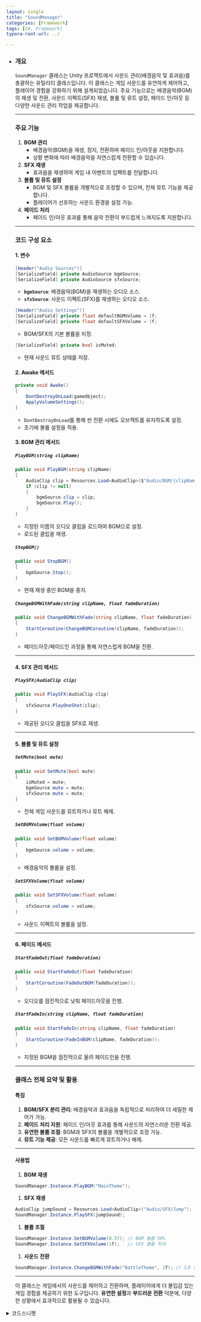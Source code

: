 ```yaml
---
layout: single
title: "SoundManager"
categories: [Framework]
tags: [C#, Framework]
typora-root-url: ../

---
```


- ### 개요

  `SoundManager` 클래스는 Unity 프로젝트에서 사운드 관리(배경음악 및 효과음)를 총괄하는 유틸리티 클래스입니다. 이 클래스는 게임 사운드를 유연하게 제어하고, 플레이어 경험을 강화하기 위해 설계되었습니다. 주요 기능으로는 배경음악(BGM)의 재생 및 전환, 사운드 이펙트(SFX) 재생, 볼륨 및 뮤트 설정, 페이드 인/아웃 등 다양한 사운드 관리 작업을 제공합니다.

  ------

  ### 주요 기능

  1. **BGM 관리**
     - 배경음악(BGM)을 재생, 정지, 전환하며 페이드 인/아웃을 지원합니다.
     - 상황 변화에 따라 배경음악을 자연스럽게 전환할 수 있습니다.
  2. **SFX 재생**
     - 효과음을 재생하여 게임 내 이벤트의 임팩트를 전달합니다.
  3. **볼륨 및 뮤트 설정**
     - BGM 및 SFX 볼륨을 개별적으로 조정할 수 있으며, 전체 뮤트 기능을 제공합니다.
     - 플레이어가 선호하는 사운드 환경을 설정 가능.
  4. **페이드 처리**
     - 페이드 인/아웃 효과를 통해 음악 전환이 부드럽게 느껴지도록 지원합니다.

  ------

  ### 코드 구성 요소

  #### 1. **변수**

  ```csharp
  [Header("Audio Sources")]
  [SerializeField] private AudioSource bgmSource;
  [SerializeField] private AudioSource sfxSource;
  ```

  - **`bgmSource`**: 배경음악(BGM)을 재생하는 오디오 소스.
  - **`sfxSource`**: 사운드 이펙트(SFX)를 재생하는 오디오 소스.

  ```csharp
  [Header("Audio Settings")]
  [SerializeField] private float defaultBGMVolume = 1f;
  [SerializeField] private float defaultSFXVolume = 1f;
  ```

  - BGM/SFX의 기본 볼륨을 지정.

  ```csharp
  [SerializeField] private bool isMuted;
  ```

  - 현재 사운드 뮤트 상태를 저장.

  #### 2. **Awake 메서드**

  ```csharp
  private void Awake()
  {
      DontDestroyOnLoad(gameObject);
      ApplyVolumeSettings();
  }
  ```

  - `DontDestroyOnLoad`를 통해 씬 전환 시에도 오브젝트를 유지하도록 설정.
  - 초기에 볼륨 설정을 적용.

  #### 3. **BGM 관리 메서드**

  ##### **`PlayBGM(string clipName)`**

  ```csharp
  public void PlayBGM(string clipName)
  {
      AudioClip clip = Resources.Load<AudioClip>($"Audio/BGM/{clipName}");
      if (clip != null)
      {
          bgmSource.clip = clip;
          bgmSource.Play();
      }
  }
  ```

  - 지정된 이름의 오디오 클립을 로드하여 BGM으로 설정.
  - 로드된 클립을 재생.

  ##### **`StopBGM()`**

  ```csharp
  public void StopBGM()
  {
      bgmSource.Stop();
  }
  ```

  - 현재 재생 중인 BGM을 중지.

  ##### **`ChangeBGMWithFade(string clipName, float fadeDuration)`**

  ```csharp
  public void ChangeBGMWithFade(string clipName, float fadeDuration)
  {
      StartCoroutine(ChangeBGMCoroutine(clipName, fadeDuration));
  }
  ```

  - 페이드아웃/페이드인 과정을 통해 자연스럽게 BGM을 전환.

  ------

  #### 4. **SFX 관리 메서드**

  ##### **`PlaySFX(AudioClip clip)`**

  ```csharp
  public void PlaySFX(AudioClip clip)
  {
      sfxSource.PlayOneShot(clip);
  }
  ```

  - 제공된 오디오 클립을 SFX로 재생.

  ------

  #### 5. **볼륨 및 뮤트 설정**

  ##### **`SetMute(bool mute)`**

  ```csharp
  public void SetMute(bool mute)
  {
      isMuted = mute;
      bgmSource.mute = mute;
      sfxSource.mute = mute;
  }
  ```

  - 전체 게임 사운드를 뮤트하거나 뮤트 해제.

  ##### **`SetBGMVolume(float volume)`**

  ```csharp
  public void SetBGMVolume(float volume)
  {
      bgmSource.volume = volume;
  }
  ```

  - 배경음악의 볼륨을 설정.

  ##### **`SetSFXVolume(float volume)`**

  ```csharp
  public void SetSFXVolume(float volume)
  {
      sfxSource.volume = volume;
  }
  ```

  - 사운드 이펙트의 볼륨을 설정.

  ------

  #### 6. **페이드 메서드**

  ##### **`StartFadeOut(float fadeDuration)`**

  ```csharp
  public void StartFadeOut(float fadeDuration)
  {
      StartCoroutine(FadeOutBGM(fadeDuration));
  }
  ```

  - 오디오를 점진적으로 낮춰 페이드아웃을 진행.

  ##### **`StartFadeIn(string clipName, float fadeDuration)`**

  ```csharp
  public void StartFadeIn(string clipName, float fadeDuration)
  {
      StartCoroutine(FadeInBGM(clipName, fadeDuration));
  }
  ```

  - 지정된 BGM을 점진적으로 올려 페이드인을 진행.

  ------

  ### 클래스 전체 요약 및 활용

  #### **특징**

  1. **BGM/SFX 분리 관리**: 배경음악과 효과음을 독립적으로 처리하여 더 세밀한 제어가 가능.
  2. **페이드 처리 지원**: 페이드 인/아웃 효과를 통해 사운드의 자연스러운 전환 제공.
  3. **유연한 볼륨 조절**: BGM과 SFX의 볼륨을 개별적으로 조정 가능.
  4. **뮤트 기능 제공**: 모든 사운드를 빠르게 뮤트하거나 해제.

  ------

  #### **사용법**

  1. **BGM 재생**

  ```csharp
  SoundManager.Instance.PlayBGM("MainTheme");
  ```

  1. **SFX 재생**

  ```csharp
  AudioClip jumpSound = Resources.Load<AudioClip>("Audio/SFX/Jump");
  SoundManager.Instance.PlaySFX(jumpSound);
  ```

  1. **볼륨 조절**

  ```csharp
  SoundManager.Instance.SetBGMVolume(0.5f); // BGM 볼륨 50%
  SoundManager.Instance.SetSFXVolume(1f);   // SFX 볼륨 최대
  ```

  1. **사운드 전환**

  ```csharp
  SoundManager.Instance.ChangeBGMWithFade("BattleTheme", 1f); // 1초 페이드 전환
  ```

  ------

  이 클래스는 게임에서의 사운드를 제어하고 전환하며, 플레이어에게 더 몰입감 있는 게임 경험을 제공하기 위한 도구입니다. **유연한 설정**과 **부드러운 전환** 덕분에, 다양한 상황에서 효과적으로 활용될 수 있습니다.

<details markdown="1"> <summary>코드스니펫</summary>

  ```csharp
public class SoundManager : Singleton<SoundManager>
    {
        [Header("BGM Settings")] [SerializeField]
        private AudioSource bgmSource; // 배경 음악용 오디오 소스
        [Range(0f, 1f)]public float bgmVolume = 1f; // 배경음악(BGM)의 볼륨

        [SerializeField] private List<AudioClip> bgmClips; // 배경 음악 클립 리스트

        [Header("SFX Settings")]
        [SerializeField] [Range(0f, 1f)] private float sfxVolume = 1f; // 효과음 볼륨
        [SerializeField][Range(0f, 1f)] private float sfxPitchVariance; // 효과음 피치 변동 범위
        
        public SoundSource soundSourcePrefab; // 효과음 재생을 위한 사운드 소스 프리팹
        
        [SerializeField] private bool isMuted; // 음소거 설정 여부
    
        private Coroutine _fadeCoroutine; // 현재 활성화된 페이드 코루틴

        
        
        private void Awake()
        {
            ApplyVolumeSettings(); // 초기 볼륨 설정
            bgmSource = gameObject.GetOrAddComponent<AudioSource>();
        }
        
        /// <summary>
        /// 볼륨 설정 적용
        /// </summary>
        private void ApplyVolumeSettings()
        {
            bgmSource.volume = isMuted ? 0f : bgmVolume;
            bgmSource.loop = true;
            //isMuted | isSfxMuted? 0f : sfxVolume;
        }


        /// <summary>
        /// BGM 재생
        /// </summary>
        /// <param name="clipName">재생할 BGM 클립 이름</param>
        public void PlayBGM(string clipName)
        {
            if (isMuted) return;

            // 이름으로 BGM 찾기
            AudioClip clip = bgmClips.Find(c => c.name == clipName);

            if (clip != null && bgmSource.clip != clip)
            {
                bgmSource.Stop(); // 현재 배경 음악 정지
                bgmSource.clip = clip;// 새로운 배경 음악 설정
                bgmSource.Play(); // 배경 음악 재생
            }
        }

        /// <summary>
        /// BGM 중지
        /// </summary>
        public void StopBGM()
        {
            bgmSource.Stop();
        }

        /// <summary>
        /// SFX 재생
        /// </summary>
        /// <param name="clip">재생할 효과음 클립</param>
        public static void PlaySFX(AudioClip clip)
        {
            if (Instance.isMuted || !clip) return;

            SoundSource obj = Instantiate(Instance.soundSourcePrefab); // 새로운 사운드 소스 오브젝트 생성
            SoundSource soundSource = obj.GetComponent<SoundSource>(); // 사운드 소스 가져오기
            soundSource.Play(clip, Instance.sfxVolume, Instance.sfxPitchVariance); // 효과음 재생
        }
        
        /// <summary>
        /// 오디오 음소거 설정
        /// </summary>
        /// <param name="mute">음소거 여부</param>
        public void SetMute(bool mute)
        {
            isMuted = mute;
            ApplyVolumeSettings();
        }
        
        
        /// <summary>
        /// 배경음악 볼륨 설정
        /// </summary>
        /// <param name="volume">볼륨 크기</param>
        public void SetBGMVolume(float volume)
        {
            bgmVolume = Mathf.Clamp(volume, 0f, 1f);
            ApplyVolumeSettings();
        }
        
        
        /// <summary>
        /// 효과음 볼륨 설정
        /// </summary>
        /// <param name="volume">볼륨 크기</param>
        public void SetSFXVolume(float volume)
        {
            sfxVolume = Mathf.Clamp(volume, 0f, 1f);
            ApplyVolumeSettings();
        }
        
        
    /// <summary>
    /// 배경음악 페이드아웃
    /// </summary>
    /// <param name="fadeDuration">페이드 아웃 시간</param>
    private IEnumerator FadeOutBGM(float fadeDuration)
    {
        // 현재 실행 중인 페이드 코루틴 중단 (중복 실행 방지)
        if (_fadeCoroutine != null)
            StopCoroutine(_fadeCoroutine);

        float startVolume = bgmSource.volume;
        
        while (bgmSource.volume > 0)
        {
            bgmSource.volume = Mathf.MoveTowards(bgmSource.volume, 0f, (startVolume / fadeDuration) * Time.deltaTime);
            yield return null;
        }

        bgmSource.Stop();
        bgmSource.volume = 0; // 완전히 0으로 설정
    }

    /// <summary>
    /// 배경음악 페이드인
    /// </summary>
    /// <param name="clipName">재생할 클립 이름</param>
    /// <param name="fadeDuration">페이드 인 시간</param>
    private IEnumerator FadeInBGM(string clipName, float fadeDuration)
    {
        // 새로운 클립 가져오기
        AudioClip newClip = bgmClips.Find(c => c.name == clipName);

        if (!newClip)
        {
            Debug.LogError($"SoundManager: BGM '{clipName}' not found.");
            yield break;
        }
        
        if (bgmSource.clip != newClip | !bgmSource.isPlaying)
        {
            bgmSource.clip = newClip;
            bgmSource.volume = 0;
            bgmSource.Play();
        }


        while (bgmSource.volume < bgmVolume)
        {
            bgmSource.volume = Mathf.MoveTowards(bgmSource.volume, bgmVolume, (bgmVolume / fadeDuration) * Time.deltaTime);
            yield return null;
        }

        bgmSource.volume = bgmVolume; // 최종 볼륨 고정
    }

    /// <summary>
    /// BGM 변경 및 페이드 처리 (외부 메서드 호출)
    /// </summary>
    /// <param name="clipName">변경할 BGM 이름</param>
    /// <param name="fadeDuration">페이드 시간</param>
    public void ChangeBGMWithFade(string clipName, float fadeDuration)
    {
        // 기존 코루틴 중단 후 새로운 코루틴 시작
        if (_fadeCoroutine != null)
            StopCoroutine(_fadeCoroutine);

        _fadeCoroutine = StartCoroutine(ChangeBGMCoroutine(clipName, fadeDuration));
    }

    /// <summary>
    /// 페이드 아웃 후 페이드 인
    /// </summary>
    /// <param name="clipName">재생할 클립 이름</param>
    /// <param name="fadeDuration">페이드 시간</param>
    private IEnumerator ChangeBGMCoroutine(string clipName, float fadeDuration)
    {
        float initialVolume = bgmSource.volume;

        // 클립이 같고 이미 재생 중이라면 페이드아웃 생략
        if (bgmSource.isPlaying && bgmSource.clip && (bgmSource.clip.name == clipName))
        {
            bgmSource.volume = initialVolume; // 현재 볼륨 유지
        }
        else
        {
            yield return FadeOutBGM(fadeDuration); // 현재 재생 중인 음악 페이드아웃
        }

        yield return FadeInBGM(clipName, fadeDuration); // 새로운 음악 페이드인
    }

    /// <summary>
    /// 독립적으로 페이드 아웃 시작
    /// </summary>
    /// <param name="fadeDuration">페이드 아웃 시간</param>
    public void StartFadeOut(float fadeDuration)
    {
        if (_fadeCoroutine != null)
            StopCoroutine(_fadeCoroutine);

        _fadeCoroutine = StartCoroutine(FadeOutBGM(fadeDuration));
    }

    /// <summary>
    /// 독립적으로 페이드 인 시작
    /// </summary>
    /// <param name="clipName">재생할 클립 이름</param>
    /// <param name="fadeDuration">페이드 인 시간</param>
    public void StartFadeIn(string clipName, float fadeDuration)
    {
        if (_fadeCoroutine != null)
            StopCoroutine(_fadeCoroutine);

        _fadeCoroutine = StartCoroutine(FadeInBGM(clipName, fadeDuration));
    }

        
    }
  ```

</details>
